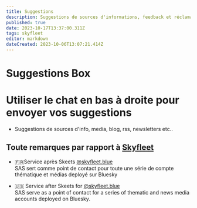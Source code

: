 ```yaml
---
title: Suggestions
description: Suggestions de sources d'informations, feedback et réclamations !
published: true
date: 2023-10-17T13:37:00.311Z
tags: skyfleet
editor: markdown
dateCreated: 2023-10-06T13:07:21.414Z
---
```


<h1 class="page-title">Suggestions Box</h1>
  <div class="page-content">
    <h1 id="une-blog-pour-centraliser-des-ressources-sur-bluesky">Utiliser le chat en bas à droite pour envoyer vos suggestions</h1>
<ul>
<li>Suggestions de sources d'info, media, blog, rss, newsletters etc..</li>
</ul>
<h2 id="flotte-de-comptes-thématiquesnews-sashttpssaskeetsmicroblogsas">Toute remarques par rapport à  <a href="https://skyfleet.blue/fr/skyfleet">Skyfleet</a></h2>
<ul>
<li>
<p>🇫🇷Service après Skeets <a href="https://bsky.app/profile/skyfleet.blue/follows">@skyfleet.blue</a><br>
SAS sert comme point de contact pour toute une série de compte thématique et médias deployé sur Bluesky</p>
</li>
<li>
<p>🇺🇸 Service after Skeets for <a href="https://bsky.app/profile/skyfleet.blue/follows">@skyfleet.blue</a> <br> SAS serve as a point of contact for a series of thematic and news media accounts deployed on Bluesky.</p>
</li>
</ul>